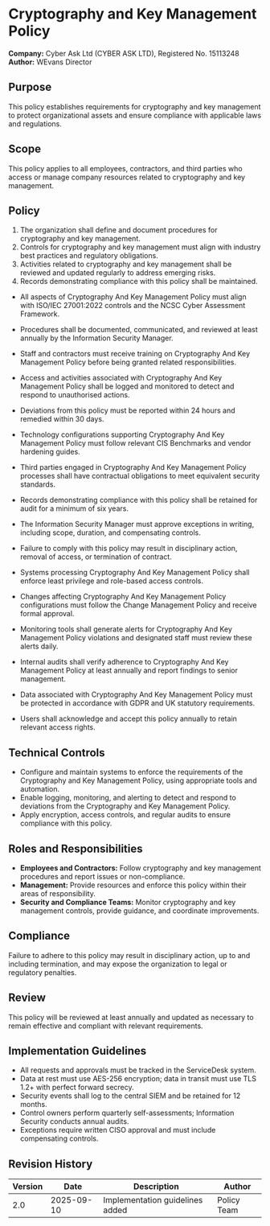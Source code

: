 # Cryptography and Key Management Policy

**Company:** Cyber Ask Ltd (CYBER ASK LTD), Registered No. 15113248  
**Author:** WEvans Director

## Purpose

This policy establishes requirements for cryptography and key management to protect organizational assets and ensure compliance with applicable laws and regulations.

## Scope

This policy applies to all employees, contractors, and third parties who access or manage company resources related to cryptography and key management.

## Policy
1. The organization shall define and document procedures for cryptography and key management.
2. Controls for cryptography and key management must align with industry best practices and regulatory obligations.
3. Activities related to cryptography and key management shall be reviewed and updated regularly to address emerging risks.
4. Records demonstrating compliance with this policy shall be maintained.

- All aspects of Cryptography And Key Management Policy must align with ISO/IEC 27001:2022 controls and the NCSC Cyber Assessment Framework.
- Procedures shall be documented, communicated, and reviewed at least annually by the Information Security Manager.
- Staff and contractors must receive training on Cryptography And Key Management Policy before being granted related responsibilities.
- Access and activities associated with Cryptography And Key Management Policy shall be logged and monitored to detect and respond to unauthorised actions.
- Deviations from this policy must be reported within 24 hours and remedied within 30 days.
- Technology configurations supporting Cryptography And Key Management Policy must follow relevant CIS Benchmarks and vendor hardening guides.
- Third parties engaged in Cryptography And Key Management Policy processes shall have contractual obligations to meet equivalent security standards.
- Records demonstrating compliance with this policy shall be retained for audit for a minimum of six years.
- The Information Security Manager must approve exceptions in writing, including scope, duration, and compensating controls.
- Failure to comply with this policy may result in disciplinary action, removal of access, or termination of contract.

- Systems processing Cryptography And Key Management Policy shall enforce least privilege and role-based access controls.
- Changes affecting Cryptography And Key Management Policy configurations must follow the Change Management Policy and receive formal approval.
- Monitoring tools shall generate alerts for Cryptography And Key Management Policy violations and designated staff must review these alerts daily.
- Internal audits shall verify adherence to Cryptography And Key Management Policy at least annually and report findings to senior management.
- Data associated with Cryptography And Key Management Policy must be protected in accordance with GDPR and UK statutory requirements.
- Users shall acknowledge and accept this policy annually to retain relevant access rights.

## Technical Controls

- Configure and maintain systems to enforce the requirements of the Cryptography and Key Management Policy, using appropriate tools and automation.
- Enable logging, monitoring, and alerting to detect and respond to deviations from the Cryptography and Key Management Policy.
- Apply encryption, access controls, and regular audits to ensure compliance with this policy.

## Roles and Responsibilities

- **Employees and Contractors:** Follow cryptography and key management procedures and report issues or non-compliance.
- **Management:** Provide resources and enforce this policy within their areas of responsibility.
- **Security and Compliance Teams:** Monitor cryptography and key management controls, provide guidance, and coordinate improvements.

## Compliance

Failure to adhere to this policy may result in disciplinary action, up to and including termination, and may expose the organization to legal or regulatory penalties.

## Review

This policy will be reviewed at least annually and updated as necessary to remain effective and compliant with relevant requirements.

## Implementation Guidelines
- All requests and approvals must be tracked in the ServiceDesk system.
- Data at rest must use AES-256 encryption; data in transit must use TLS 1.2+ with perfect forward secrecy.
- Security events shall log to the central SIEM and be retained for 12 months.
- Control owners perform quarterly self-assessments; Information Security conducts annual audits.
- Exceptions require written CISO approval and must include compensating controls.

## Revision History

| Version | Date | Description | Author |
| ------- | ---------- | ----------------------- | ------ |
| 2.0     | 2025-09-10 | Implementation guidelines added | Policy Team |
